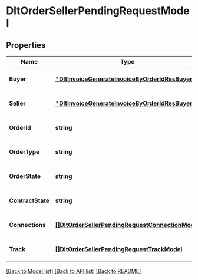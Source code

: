 # DltOrderSellerPendingRequestModel

## Properties
Name | Type | Description | Notes
------------ | ------------- | ------------- | -------------
**Buyer** | [***DltInvoiceGenerateInvoiceByOrderIdResBuyer**](dltInvoiceGenerateInvoiceByOrderIdRes_buyer.md) |  | [optional] [default to null]
**Seller** | [***DltInvoiceGenerateInvoiceByOrderIdResBuyer**](dltInvoiceGenerateInvoiceByOrderIdRes_buyer.md) |  | [optional] [default to null]
**OrderId** | **string** |  | [optional] [default to null]
**OrderType** | **string** |  | [optional] [default to null]
**OrderState** | **string** |  | [optional] [default to null]
**ContractState** | **string** |  | [optional] [default to null]
**Connections** | [**[]DltOrderSellerPendingRequestConnectionModel**](dltOrderSellerPendingRequestConnectionModel.md) |  | [optional] [default to null]
**Track** | [**[]DltOrderSellerPendingRequestTrackModel**](dltOrderSellerPendingRequestTrackModel.md) |  | [optional] [default to null]

[[Back to Model list]](../README.md#documentation-for-models) [[Back to API list]](../README.md#documentation-for-api-endpoints) [[Back to README]](../README.md)

